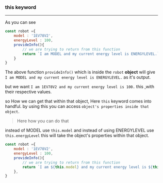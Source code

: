 ### this keyword ###

---
As you can see 
```js
const robot ={
    model : '1EV78V2',
    energyLevel : 100,
    provideInfo(){
        // we are trying to return from this function
        return `I am MODEL and my current energy level is ENERGYLEVEL.`;
    }
}
```
The above function `provideInfo()` which is inside the `robot` **object** will give `I am MODEL and my current energy level is ENERGYLEVEL.` as it's output.

but we want `I am 1EV78V2 and my current energy level is 100.` this ,with their respective values.

so How we can get that within that object, Here `this` keyword comes into handful. by using this you can access `object's properties inside that object`.

> Here how you can do that

instead of MODEL use `this.model` and instead of using ENERGYLEVEL use `this.energyLevel` this will take the object's properties within that object.
```js
const robot ={
    model : '1EV78V2',
    energyLevel : 100,
    provideInfo(){
        // we are trying to return from this function
        return `I am ${this.model} and my current energy level is ${this.energyLevel}.`;
    },
}
```


